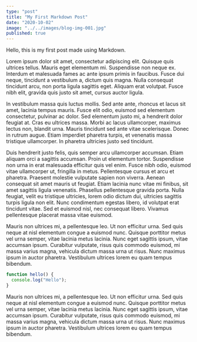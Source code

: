 ```yaml
---
type: "post"
title: "My First Markdown Post"
date: "2020-10-02"
image: "../../images/blog-img-001.jpg"
published: true
---
```


Hello, this is my first post made using Markdown.

Lorem ipsum dolor sit amet, consectetur adipiscing elit. Quisque quis ultrices tellus. Mauris eget elementum mi. Suspendisse non neque ex. Interdum et malesuada fames ac ante ipsum primis in faucibus. Fusce dui neque, tincidunt a vestibulum a, dictum quis magna. Nulla consequat tincidunt arcu, non porta ligula sagittis eget. Aliquam erat volutpat. Fusce nibh elit, gravida quis justo sit amet, cursus auctor ligula.

In vestibulum massa quis luctus mollis. Sed ante ante, rhoncus et lacus sit amet, lacinia tempus mauris. Fusce elit odio, euismod sed elementum consectetur, pulvinar ac dolor. Sed elementum justo mi, a hendrerit dolor feugiat at. Cras eu ultrices massa. Morbi ac lacus ullamcorper, maximus lectus non, blandit urna. Mauris tincidunt sed ante vitae scelerisque. Donec in rutrum augue. Etiam imperdiet pharetra turpis, et venenatis massa tristique ullamcorper. In pharetra ultricies justo sed tincidunt.

Duis hendrerit justo felis, quis semper arcu ullamcorper accumsan. Etiam aliquam orci a sagittis accumsan. Proin ut elementum tortor. Suspendisse non urna in erat malesuada efficitur quis vel enim. Fusce nibh odio, euismod vitae ullamcorper ut, fringilla in metus. Pellentesque cursus et arcu et pharetra. Praesent molestie vulputate sapien non viverra. Aenean consequat sit amet mauris ut feugiat. Etiam lacinia nunc vitae mi finibus, sit amet sagittis ligula venenatis. Phasellus pellentesque gravida porta. Nulla feugiat, velit eu tristique ultricies, lorem odio dictum dui, ultricies sagittis turpis ligula non elit. Nunc condimentum egestas libero, id volutpat erat tincidunt vitae. Sed et euismod nisl, nec consequat libero. Vivamus pellentesque placerat massa vitae euismod.

Mauris non ultrices mi, a pellentesque leo. Ut non efficitur urna. Sed quis neque at nisl elementum congue a euismod nunc. Quisque porttitor metus vel urna semper, vitae lacinia metus lacinia. Nunc eget sagittis ipsum, vitae accumsan ipsum. Curabitur vulputate, risus quis commodo euismod, mi massa varius magna, vehicula dictum massa urna ut risus. Nunc maximus ipsum in auctor pharetra. Vestibulum ultrices lorem eu quam tempus bibendum.

```javascript
function hello() {
  console.log("Hello");
}
```

Mauris non ultrices mi, a pellentesque leo. Ut non efficitur urna. Sed quis neque at nisl elementum congue a euismod nunc. Quisque porttitor metus vel urna semper, vitae lacinia metus lacinia. Nunc eget sagittis ipsum, vitae accumsan ipsum. Curabitur vulputate, risus quis commodo euismod, mi massa varius magna, vehicula dictum massa urna ut risus. Nunc maximus ipsum in auctor pharetra. Vestibulum ultrices lorem eu quam tempus bibendum.
